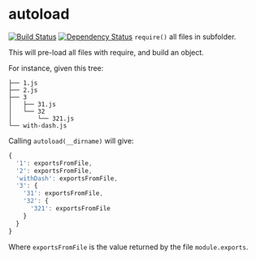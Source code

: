 autoload
=========
[![Build Status](https://travis-ci.org/Neamar/autoload.png?branch=master)](https://travis-ci.org/Papiel/anyfetch-provider.js)
[![Dependency Status](https://gemnasium.com/Neamar/autoload.png)](https://gemnasium.com/Papiel/anyfetch-provider.js)
`require()` all files in subfolder.

This will pre-load all files with require, and build an object.

For instance, given this tree:

```
├── 1.js
├── 2.js
├── 3
│   ├── 31.js
│   └── 32
│       └── 321.js
└── with-dash.js
```

Calling `autoload(__dirname)` will give:

```js
{
  '1': exportsFromFile,
  '2': exportsFromFile,
  'withDash': exportsFromFile,
  '3': {
    '31': exportsFromFile,
    '32': {
      '321': exportsFromFile
    }
  }
}
```

Where `exportsFromFile` is the value returned by the file `module.exports`.
